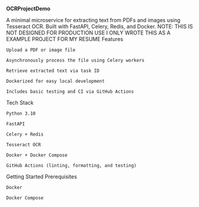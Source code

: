 **OCRProjectDemo**

A minimal microservice for extracting text from PDFs and images using Tesseract OCR. Built with FastAPI, Celery, Redis, and Docker.
NOTE: THIS IS NOT DESIGNED FOR PRODUCTION USE I ONLY WROTE THIS AS A EXAMPLE PROJECT FOR MY RESUME
Features

    Upload a PDF or image file

    Asynchronously process the file using Celery workers

    Retrieve extracted text via task ID

    Dockerized for easy local development

    Includes basic testing and CI via GitHub Actions

Tech Stack

    Python 3.10

    FastAPI

    Celery + Redis

    Tesseract OCR

    Docker + Docker Compose

    GitHub Actions (linting, formatting, and testing)

Getting Started
Prerequisites

    Docker

    Docker Compose
